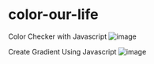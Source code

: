# color-our-life

Color Checker with Javascript
![image](https://user-images.githubusercontent.com/45859029/129910394-62892c92-188b-4ebd-94a9-ac261043fbae.png)

Create Gradient Using Javascript
![image](https://user-images.githubusercontent.com/45859029/129910735-98e79b33-cfc1-45fa-aef9-01783f02368c.png)


